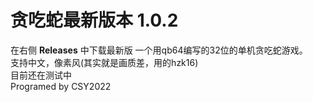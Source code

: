 # 贪吃蛇最新版本 1.0.2
在右侧 **Releases** 中下载最新版
一个用qb64编写的32位的单机贪吃蛇游戏。         
支持中文，像素风(其实就是画质差，用的hzk16)     
目前还在测试中       
Programed by CSY2022      
